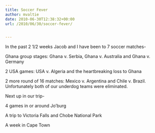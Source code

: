 ```yaml
---
title: Soccer Fever
author: mvaltie
date: 2010-06-30T12:38:32+00:00
url: /2010/06/30/soccer-fever/


---
```

In the past 2 1/2 weeks Jacob and I have been to 7 soccer matches-

Ghana group stages: Ghana v. Serbia, Ghana v. Australia and Ghana v. Germany

2 USA games: USA v. Algeria and the heartbreaking loss to Ghana

2 more round of 16 matches: Mexico v. Argentina and Chile v. Brazil.  Unfortunately both of our underdog teams were eliminated.

Next up in our trip-

4 games in or around Jo&#8217;burg

A trip to Victoria Falls and Chobe National Park

A week in Cape Town